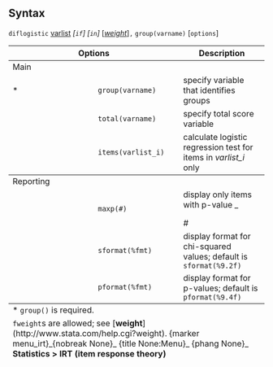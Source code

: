 ## Syntax

`diflogistic`
[varlist](http://www.stata.com/help.cgi?varlist)
_\[`if`\] \[`in`\]_
\[[<var class="command">weight</var><strong></strong>](#weight)\]`,`
`group(varname)` \[`options`\]

<table class="syntab">
<colgroup>
<col style="width: 33%" />
<col style="width: 33%" />
<col style="width: 33%" />
</colgroup>
<thead>
<tr class="header">
<th colspan="2">Options</th>
<th>Description</th>
</tr>
</thead>
<tbody>
<tr class="odd section">
<td colspan="3">Main</td>
</tr>
<tr class="even" style="has_footnote">
<td>*</td>
<td><code class="command" data-options="gr">group(varname)</code></td>
<td>specify variable that identifies groups</td>
</tr>
<tr class="odd">
<td class="normal"></td>
<td><code class="command" data-options="total(varname)">total(varname)</code></td>
<td>specify total score variable</td>
</tr>
<tr class="even">
<td class="normal"></td>
<td><code class="command" data-options="items">items(varlist_i)</code></td>
<td>calculate logistic regression test for items in <var class="command">varlist_i</var> only</td>
</tr>
</tbody>
<tbody>
<tr class="odd section">
<td colspan="3">Reporting</td>
</tr>
<tr class="even">
<td class="normal"></td>
<td><code class="command" data-options="maxp(#)">maxp(#)</code></td>
<td>display only items with <span class="nowrap">p-value _
<ul>
</ul>
<var class="command">#</var></td>
</tr>
<tr class="odd">
<td class="normal"></td>
<td><code class="command" data-options="sf">sformat(%fmt)</code></td>
<td>display format for chi-squared values; default is <code class="command">sformat(%9.2f)</code></td>
</tr>
<tr class="even">
<td class="normal"></td>
<td><code class="command" data-options="pf">pformat(%fmt)</code></td>
<td>display format for p-values; default is <code class="command">pformat(%9.4f)</code></td>
</tr>
</tbody><tfoot>
<tr class="odd footnote">
<td colspan="3">* <code class="command" data-options="group()">group()</code> is required.</td>
</tr>
<tr class="even footnote">
<td colspan="3"><code class="command" data-options="fweight">fweight</code>s are allowed; see [<strong>weight</strong>](http://www.stata.com/help.cgi?weight). <span data-options="menu_irt">{marker menu_irt}_<span>{nobreak None}_ <span>{title None:Menu}_ <span>{phang None}_ <strong>Statistics &gt; IRT (item response theory)</strong></td>
</tr>
</tfoot>

</table>
